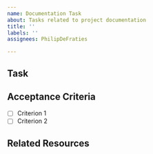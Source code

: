 ```yaml
---
name: Documentation Task
about: Tasks related to project documentation
title: ''
labels: ''
assignees: PhilipDeFraties

---
```


## Task

<!-- Describe the documentation task to be completed. -->

## Acceptance Criteria

<!-- List what needs to be included or updated in the documentation. -->

- [ ] Criterion 1
- [ ] Criterion 2

## Related Resources

<!-- Add links to any related documentation or resources. -->

